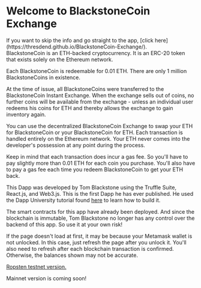 <h1>Welcome to BlackstoneCoin Exchange</h1>

<p>If you want to skip the info and go straight to the app, [click here](https://thresdend.github.io/BlackstoneCoin-Exchange/).<br>
BlackstoneCoin is an ETH-backed cryptocurrency. It is an ERC-20 token that exists solely on the Ethereum network.<br>

Each BlackstoneCoin is redeemable for 0.01 ETH. There are only 1 million BlackstoneCoins in existence.<br>

At the time of issue, all BlackstoneCoins were transferred to the BlackstoneCoin Instant Exchange. When the exchange sells out of coins, no further coins will be available from the exchange - unless an individual user redeems his coins for ETH and thereby allows the exchange to gain inventory again.<br>

You can use the decentralized BlackstoneCoin Exchange to swap your ETH for BlackstoneCoin or your BlackstoneCoin for ETH. Each transaction is handled entirely on the Ethereum network. Your ETH never comes into the developer's possession at any point during the process.<br>

Keep in mind that each transaction does incur a gas fee. So you'll have to pay slightly more than 0.01 ETH for each coin you purchase. You'll also have to pay a gas fee each time you redeem BlackstoneCoin to get your ETH back.<br>

This Dapp was developed by Tom Blackstone using the Truffle Suite, React.js, and Web3.js. This is the first Dapp he has ever published. He used the Dapp University tutorial found [here](https://www.youtube.com/watch?v=sCE-fQJAVQ4&t=2530s) to learn how to build it.<br>

The smart contracts for this app have already been deployed. And since the blockchain is immutable, Tom Blackstone no longer has any control over the backend of this app. So use it at your own risk!<br>

If the page doesn't load at first, it may be because your Metamask wallet is not unlocked. In this case, just refresh the page after you unlock it. You'll also need to refresh after each blockchain transaction is confirmed. Otherwise, the balances shown may not be accurate.<br>

[Ropsten testnet version.](https://thresdend.github.io/BlackstoneCoin-Exchange/)<br>

Mainnet version is coming soon!</p>
